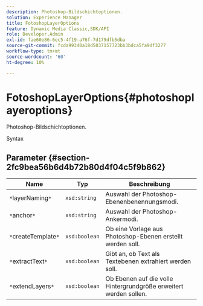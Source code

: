 ```yaml
---
description: Photoshop-Bildschichtoptionen.
solution: Experience Manager
title: FotoshopLayerOptions
feature: Dynamic Media Classic,SDK/API
role: Developer,Admin
exl-id: fae60e86-6ec5-4f19-a76f-7d179dfb5dba
source-git-commit: fcda99340a18d5037157723bb3bdca5fa9df3277
workflow-type: tm+mt
source-wordcount: '60'
ht-degree: 10%

---
```


# FotoshopLayerOptions{#photoshoplayeroptions}

Photoshop-Bildschichtoptionen.

Syntax

## Parameter {#section-2fc9bea56b6d4b72b80d4f04c5f9b862}

| Name | Typ | Beschreibung |
|---|---|---|
| `*`layerNaming`*` | `xsd:string` | Auswahl der Photoshop-Ebenenbenennungsmodi. |
| `*`anchor`*` | `xsd:string` | Auswahl der Photoshop-Ankermodi. |
| `*`createTemplate`*` | `xsd:boolean` | Ob eine Vorlage aus Photoshop-Ebenen erstellt werden soll. |
| `*`extractText`*` | `xsd:boolean` | Gibt an, ob Text als Textebenen extrahiert werden soll. |
| `*`extendLayers`*` | `xsd:boolean` | Ob Ebenen auf die volle Hintergrundgröße erweitert werden sollen. |
